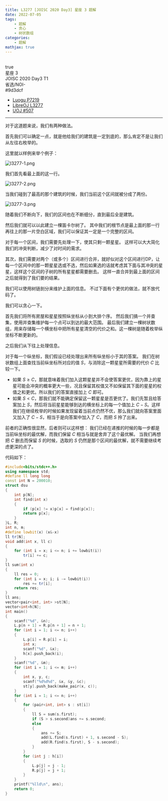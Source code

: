 ```yaml
---
title: L3277 [JOISC 2020 Day3] 星座 3 题解
date: 2022-07-05
tags:
	- 题解
	- 贪心
	- 树状数组
categories:
	- 题解
mathjax: true
---
```

<br>
<!-- more -->
<div id="problem-card-vis">true</div>
<div id="problem-info-name">星座 3</div>
<div id="problem-info-from">JOISC 2020 Day3 T1</div>
<div id="problem-info-difficulty">省选/NOI-</div>
<div id="problem-info-color">#9d3dcf</div>
<div id="problem-info-submit"><ul><li><a href="https://www.luogu.com.cn/problem/P7219">Luogu P7219</a></li><li><a href="https://loj.ac/p/3277">LibreOJ L3277</a></li><li><a href="https://uoj.ac/problem/507">UOJ #507</a></li></ul></div>

----

对于这道题来说，我们有两种做法。

首先我们可以确定一点，就是他给我们的建筑是一定到底的，那么肯定不是让我们从左往右枚举的。

这里就以样例来举个例子：

![l3277-1.png](https://s2.loli.net/2022/07/02/sKMGZFDTyJHa9Pi.png)

我们首先看最上面的这一行。

![l3277-2.png](https://s2.loli.net/2022/07/02/tFgcno53CvVMzaB.png)

当我们碰到了最高的那个建筑的时候，我们当前这个区间就被分成了两份。

![l3277-3.png](https://s2.loli.net/2022/07/02/MKT9iOy5pWHLzef.png)

随着我们不断向下，我们的区间也在不断细分，直到最后全是建筑。

然后我们就可以以此建立一棵笛卡尔树了。
其中我们的根节点是最上面的那一行再往上的那一片空白区域，我们可以保证其一定是一个完整的区间。

对于每一个区间，我们需要先处理一下，使其只剩一颗星星。
这样可以大大简化我们的冲突判断，减少了对时间的需求。

其次，我们需要对两个（或多个）区间进行合并，就好似对这个区间进行DP，让每一个区间中的那一颗星星选或不选，然后如果选的话就考虑其下面与其冲突的星星，这样这个区间的子树的所有星星都需要删去。
这样一直合并到最上面的区间之后就得到了我们要的结果。

我们可以使用树链剖分来维护上面的信息。
不过下面有个更优的做法，就不放代码了。

我们可以贪心一下。

首先我们将所有房屋和星星按照纵坐标从小到大排个序。
然后我们搞一个并查集，使用并查集维护每一个点可以到达的最大范围。
最后我们建立一棵树状数组，用来存储每一个横坐标中把所有星星清空的代价之和。这一棵树是随着枚举纵坐标不断更新的。

之后我们从下往上处理信息。

对于每一个纵坐标，我们假设已经处理出来所有纵坐标小于其的答案。
我们在树状数组上面查找当前纵坐标所对应的值 $S$，与消除这一颗星星所需要的代价 $C$ 比较一下。

- 如果 $S \geq C$，那就意味着我们加入这颗星星并不会使答案更优，因为靠上的星星可能会冲突的概率更大一些，况且保留其权值又不如保留其下面的星星的权值之和更优。所以我们的答案直接加上 $C$ 即可。
- 如果 $S < C$，那我们就不能确定保留这一颗星星是否更优了。我们先暂且给答案加上 $S$，然后将当前星星能够到达的横坐标上的每一个值加上 $C-S$。这样我们在继续枚举的时候如果发现留着当前点仍然不优，那么我们就向答案里面又加入了 $C-S$，相当于是向答案中加入了 $C$，而把 $S$ 拎了出来。

前者的正确性很显然，后者则可以这样想：
我们已经在递推的时候的每一步都是当前纵坐标的最优解，而我们保留 $C$ 相当与就是舍弃了这个最优解。
当我们再想把 $C$ 删去而保留 $S$ 的时候，选取的 $S$ 仍然是那个区间的最优解，就不需要继续考虑更深的点了。

代码如下：

``` cpp
#include<bits/stdc++.h>
using namespace std;
#define ll long long
const int N = 200010;
struct dsu
{
	int p[N];
	int find(int x)
	{
		if (p[x] != x)p[x] = find(p[x]);
		return p[x];
	}
}L, R;
int n, m;
#define lowbit(x) (x&-x)
ll tr[N];
void add(int x, ll c)
{
	for (int i = x; i <= n; i += lowbit(i))
		tr[i] += c;
}
ll sum(int x)
{
	ll res = 0;
	for (int i = x; i; i -= lowbit(i))
		res += tr[i];
	return res;
}
ll ans;
vector<pair<int, int> >st[N];
vector<int>h[N];
int main()
{
	scanf("%d", &n);
	L.p[n + 1] = R.p[n + 1] = n + 1;
	for (int i = 1; i <= n; i++)
	{
		L.p[i] = R.p[i] = i;
		int x;
		scanf("%d", &x);
		h[x].push_back(i);
	}
	scanf("%d", &m);
	for (int i = 1; i <= m; i++)
	{
		int x, y, c;
		scanf("%d%d%d", &x, &y, &c);
		st[y].push_back(make_pair(x, c));
	}
	for (int i = 1; i <= n; i++)
	{
		for (pair<int, int> s : st[i])
		{
			ll S = sum(s.first);
			if (S > s.second)ans += s.second;
			else
			{
				ans += S;
				add(L.find(s.first) + 1, s.second - S);
				add(R.find(s.first), S - s.second);
			}
		}
		for (int j : h[i])
		{
			L.p[j] = j - 1;
			R.p[j] = j + 1;
		}
	}
	printf("%lld\n", ans);
	return 0;
}
```

